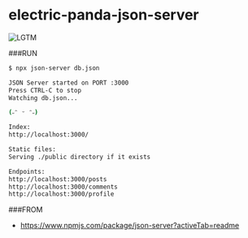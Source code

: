 # electric-panda-json-server

![LGTM](https://i.lgtm.fun/2oph.png)

###RUN
```bash
$ npx json-server db.json

JSON Server started on PORT :3000
Press CTRL-C to stop
Watching db.json...

(˶ᵔ ᵕ ᵔ˶)

Index:
http://localhost:3000/

Static files:
Serving ./public directory if it exists

Endpoints:
http://localhost:3000/posts
http://localhost:3000/comments
http://localhost:3000/profile
```

###FROM
- https://www.npmjs.com/package/json-server?activeTab=readme


